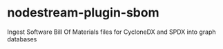 # nodestream-plugin-sbom
Ingest Software Bill Of Materials files for CycloneDX and SPDX into graph databases
